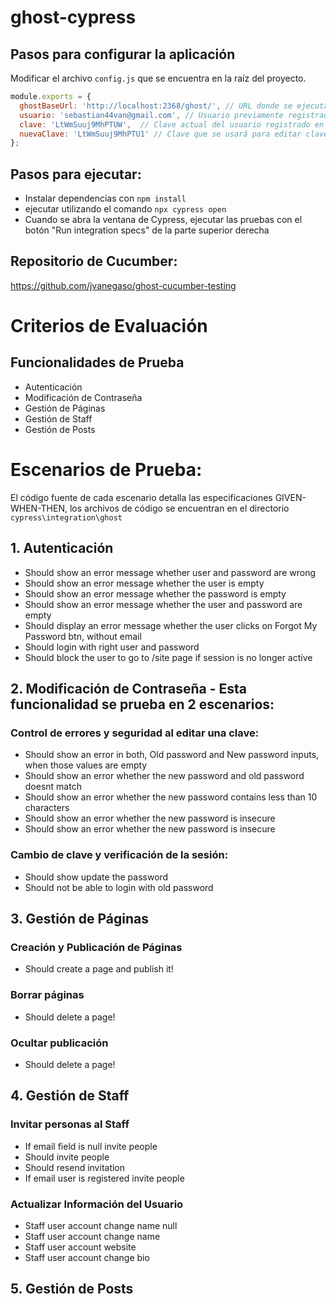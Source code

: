# ghost-cypress

## Pasos para configurar la aplicación

Modificar el archivo `config.js` que se encuentra en la raíz del proyecto. 

```javascript
module.exports = {
  ghostBaseUrl: 'http://localhost:2368/ghost/', // URL donde se ejecuta ghost
  usuario: 'sebastian44van@gmail.com', // Usuario previamente registrado en el sistema
  clave: 'LtWmSuuj9MhPTUW',  // Clave actual del usuario registrado en ghost
  nuevaClave: 'LtWmSuuj9MhPTU1' // Clave que se usará para editar clave. Las pruebas reincian la clave a la anterior.
};
```

## Pasos para ejecutar:

- Instalar dependencias con `npm install`
- ejecutar utilizando el comando `npx cypress open`
- Cuando se abra la ventana de Cypress, ejecutar las pruebas con el botón "Run integration specs" de la parte superior derecha


## Repositorio de Cucumber:

https://github.com/jvanegaso/ghost-cucumber-testing


# Criterios de Evaluación

## Funcionalidades de Prueba

- Autenticación
- Modificación de Contraseña
- Gestión de Páginas
- Gestión de Staff
- Gestión de Posts



# Escenarios de Prueba:

El código fuente de cada escenario detalla las especificaciones GIVEN-WHEN-THEN, los archivos de código se encuentran en el directorio `cypress\integration\ghost`

## 1. Autenticación

- Should show an error message whether user and password are wrong
- Should show an error message whether the user is empty
- Should show an error message whether the password is empty
- Should show an error message whether the user and password are empty
- Should display an error message whether the user clicks on Forgot My Password btn, without email
- Should login with right user and password
- Should block the user to go to /site page if session is no longer active

## 2. Modificación de Contraseña - Esta funcionalidad se prueba en 2 escenarios:

### Control de errores y seguridad al editar una clave:

- Should show an error in both, Old password and New password inputs, when those values are empty
- Should show an error whether the new password and old password doesnt match
- Should show an error whether the new password contains less than 10 characters
- Should show an error whether the new password is insecure
- Should show an error whether the new password is insecure

### Cambio de clave y verificación de la sesión:

- Should show update the password
- Should not be able to login with old password

## 3. Gestión de Páginas

### Creación y Publicación de Páginas

- Should create a page and publish it!

### Borrar páginas

- Should delete a page!

### Ocultar publicación

- Should delete a page!


## 4. Gestión de Staff

### Invitar personas al Staff

- If email field is null invite people
- Should invite people
- Should resend invitation
- If email user is registered invite people


### Actualizar Información del Usuario

- Staff user account change name null
- Staff user account change name
- Staff user account website
- Staff user account change bio

## 5. Gestión de Posts




